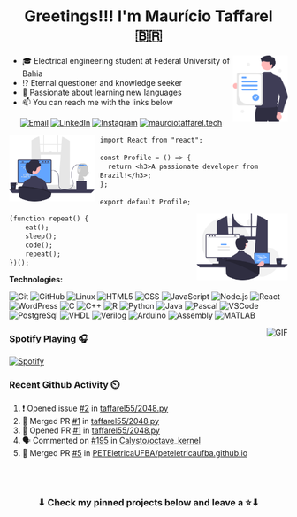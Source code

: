 <h1 align="center">Greetings!!! I'm Maurício Taffarel 🇧🇷</h1>

<div>

<img align='right' height='120' src='assets/certificate.svg' alt='Mudar imagem'>
<!-- https://undraw.co/illustrations -->
<!-- https://user-images.githubusercontent.com/76244600/130684066-fb0b5e47-6c93-469e-ba45-7cb62833b965.png -->


- :mortar_board: Electrical engineering student at Federal University of Bahia
- :interrobang: Eternal questioner and knowledge seeker
- :blue_book: Passionate about learning new languages
- :mailbox: You can reach me with the links below

<center>

[![Email](https://img.shields.io/badge/-EMAIL-D14836?style=for-the-badge&logo=gmail&logoColor=white)](https://mailhide.io/e/oG66zHuS)
[![LinkedIn](https://img.shields.io/badge/-LINKEDIN-0077B5?style=for-the-badge&logo=linkedin&logoColor=white)](https://www.linkedin.com/in/mauricio-taffarel-b66926127/)
[![Instagram](https://img.shields.io/badge/insta-%23E4405F.svg?style=for-the-badge&logo=instagram&logoColor=white)](https://www.instagram.com/taffarel55)
[![maurciotaffarel.tech](https://img.shields.io/badge/-SITE-000000?style=for-the-badge&logo=html5&logoColor=white)](https://taffarel55.github.io/)

</center>

<img align='left' height='120' style="margin-right:10px" src='assets/firmware.svg' alt='Mudar imagem'>

```tsx
import React from "react";

const Profile = () => {
  return <h3>A passionate developer from Brazil!</h3>;
};

export default Profile;
```

<img align='right' height='120' style="margin-left:10px" src='assets/programming.svg' alt='Mudar imagem'>

```tsx
(function repeat() {
    eat();
    sleep();
    code();
    repeat();
})();
```

</div>

**Technologies:**

![Git](https://img.shields.io/badge/-Git-000?&logo=git)
![GitHub](https://img.shields.io/badge/-GitHub-000000?&logo=github)
![Linux](https://img.shields.io/badge/-Linux-000?&logo=Linux&logoColor=FFF)
![HTML5](https://img.shields.io/badge/-HTML5-000?&logo=html5)
![CSS](https://img.shields.io/badge/-CSS-000?&logo=css3&logoColor=1572B6)
![JavaScript](https://img.shields.io/badge/-JavaScript-000000?&logo=javascript)
![Node.js](https://img.shields.io/badge/-Node-000?&logo=node.js)
![React](https://img.shields.io/badge/-React-000?&logo=React)
![WordPress](https://img.shields.io/badge/-WordPress-000000?style=flat&logo=wordpress)
![C](https://img.shields.io/badge/-C-000000?style=flat&logo=C)
![C++](https://img.shields.io/badge/-C++-000000?style=flat&logo=C%2B%2B&logoColor=00599C)
![R](https://img.shields.io/badge/-R-000?&logo=r&logoColor=1572B6)
![Python](https://img.shields.io/badge/-Python-000000?style=flat&logo=python)
![Java](https://img.shields.io/badge/-Java-000000?style=flat&logo=java&logoColor=ec2025)
![Pascal](https://img.shields.io/badge/-Pascal-000000?style=flat&logo=delphi)
![VSCode](https://img.shields.io/badge/-VSCode-000?&logo=Visual%20Studio%20Code&logoColor=007ACC)
![PostgreSql](https://img.shields.io/badge/-PostgreSql-000?&logo=postgresql&logoColor=336791)
![VHDL](https://img.shields.io/badge/-VHDL-000000?style=flat&logo=vhdl)
![Verilog](https://img.shields.io/badge/-Verilog-000000?style=flat&logo=verilog)
![Arduino](https://img.shields.io/badge/-Arduino-000000?style=flat&logo=arduino)
![Assembly](https://img.shields.io/badge/-Assembly-000?&logo=assembly3&logoColor=1572B6)
![MATLAB](https://img.shields.io/badge/-MATLAB-000?&logo=MATLAB)

<!--
![MongoDB](https://img.shields.io/badge/-MongoDB-000?&logo=mongodb&logoColor=47A248)
![Docker](https://img.shields.io/badge/-Docker-000?&logo=Docker)
![Kubernetes](https://img.shields.io/badge/-Kubernetes-000?&logo=Kubernetes)
-->

<img align="right" alt="GIF" height="170px" src="https://media.giphy.com/media/J5B1Y8QZnzXXbLQIBu/giphy.gif" />

### Spotify Playing 🎧

[![Spotify](https://novatorem-taffarel55.vercel.app/api/spotify/?background_color=00000000&border_color=00000000)](https://open.spotify.com/user/12148677565)

### Recent Github Activity :timer_clock:

<!--START_SECTION:activity-->
1. ❗️ Opened issue [#2](https://github.com/taffarel55/2048.py/issues/2) in [taffarel55/2048.py](https://github.com/taffarel55/2048.py)
2. 🎉 Merged PR [#1](https://github.com/taffarel55/2048.py/pull/1) in [taffarel55/2048.py](https://github.com/taffarel55/2048.py)
3. 💪 Opened PR [#1](https://github.com/taffarel55/2048.py/pull/1) in [taffarel55/2048.py](https://github.com/taffarel55/2048.py)
4. 🗣 Commented on [#195](https://github.com/Calysto/octave_kernel/issues/195) in [Calysto/octave_kernel](https://github.com/Calysto/octave_kernel)
5. 🎉 Merged PR [#5](https://github.com/PETEletricaUFBA/peteletricaufba.github.io/pull/5) in [PETEletricaUFBA/peteletricaufba.github.io](https://github.com/PETEletricaUFBA/peteletricaufba.github.io)
<!--END_SECTION:activity-->

<br>
<br>

<h3 align="center">
	⬇ Check my pinned projects below and leave a ⭐️⬇
</h3>
